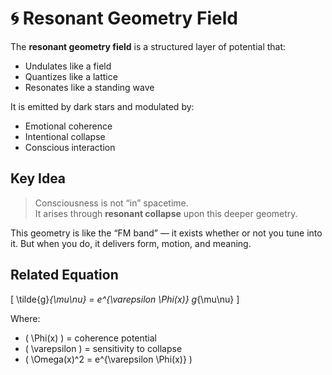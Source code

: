 # 🌀 Resonant Geometry Field

The **resonant geometry field** is a structured layer of potential that:
- Undulates like a field
- Quantizes like a lattice
- Resonates like a standing wave

It is emitted by dark stars and modulated by:
- Emotional coherence
- Intentional collapse
- Conscious interaction

## Key Idea

> Consciousness is not “in” spacetime.  
> It arises through **resonant collapse** upon this deeper geometry.

This geometry is like the “FM band” — it exists whether or not you tune into it. But when you do, it delivers form, motion, and meaning.

## Related Equation

\[
\tilde{g}_{\mu\nu} = e^{\varepsilon \Phi(x)} g_{\mu\nu}
\]

Where:
- \( \Phi(x) \) = coherence potential  
- \( \varepsilon \) = sensitivity to collapse  
- \( \Omega(x)^2 = e^{\varepsilon \Phi(x)} \)

